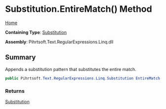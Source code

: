 # Substitution\.EntireMatch\(\) Method

[Home](../../../../../../README.md)

**Containing Type**: [Substitution](../README.md)

**Assembly**: Pihrtsoft\.Text\.RegularExpressions\.Linq\.dll

## Summary

Appends a substitution pattern that substitutes the entire match\.

```csharp
public Pihrtsoft.Text.RegularExpressions.Linq.Substitution EntireMatch()
```

### Returns

[Substitution](../README.md)

